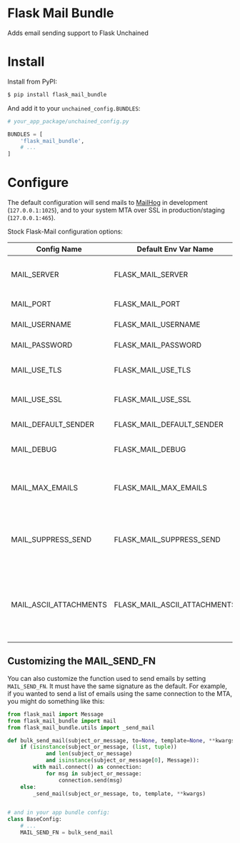 # Flask Mail Bundle

Adds email sending support to Flask Unchained

# Install

Install from PyPI:

```bash
$ pip install flask_mail_bundle
```

And add it to your `unchained_config.BUNDLES`:

```python
# your_app_package/unchained_config.py

BUNDLES = [
    'flask_mail_bundle',
    # ...
]
```

# Configure

The default configuration will send mails to [MailHog](https://github.com/mailhog/MailHog) in development (`127.0.0.1:1025`), and to your system MTA over SSL in production/staging (`127.0.0.1:465`).

Stock Flask-Mail configuration options:

Config Name | Default Env Var Name | Default Value | Description
----------- | -------------------- | ------------- | -----------
MAIL_SERVER | FLASK_MAIL_SERVER | 127.0.0.1 | IP or domain of the MTA host
MAIL_PORT | FLASK_MAIL_PORT | DEV: 1025<br/> PROD/STAGING: 465 | Port of the MTA
MAIL_USERNAME | FLASK_MAIL_USERNAME | None | MTA username
MAIL_PASSWORD | FLASK_MAIL_PASSWORD | None | MTA password
MAIL_USE_TLS | FLASK_MAIL_USE_TLS | False | Whether or not to send using TLS
MAIL_USE_SSL | FLASK_MAIL_USE_SSL | DEV: False<br/> PROD/STAGING: True | Whether or not to send using SSL
MAIL_DEFAULT_SENDER | FLASK_MAIL_DEFAULT_SENDER | `Flask Mail <noreply@localhost>` | The default sender
MAIL_DEBUG | FLASK_MAIL_DEBUG | int(current_app.debug) | The debug level for Flask-Mail
MAIL_MAX_EMAILS | FLASK_MAIL_MAX_EMAILS | None | Max number of emails per connection to the MTA
MAIL_SUPPRESS_SEND | FLASK_MAIL_SUPPRESS_SEND | bool(current_app.testing) | Whether or not to suppress actually sending to the MTA
MAIL_ASCII_ATTACHMENTS | FLASK_MAIL_ASCII_ATTACHMENTS | False | Whether or not to convert attachment filenames encoded in UTF-8 to ASCII

## Customizing the MAIL_SEND_FN

You can also customize the function used to send emails by setting `MAIL_SEND_FN`. It must have the same signature as the default. For example, if you wanted to send a list of emails using the same connection to the MTA, you might do something like this:

```python
from flask_mail import Message
from flask_mail_bundle import mail
from flask_mail_bundle.utils import _send_mail

def bulk_send_mail(subject_or_message, to=None, template=None, **kwargs):
    if (isinstance(subject_or_message, (list, tuple))
            and len(subject_or_message)
            and isinstance(subject_or_message[0], Message)):
        with mail.connect() as connection:
            for msg in subject_or_message:
                connection.send(msg)
    else:
        _send_mail(subject_or_message, to, template, **kwargs)


# and in your app bundle config:
class BaseConfig:
    # ...
    MAIL_SEND_FN = bulk_send_mail
```
